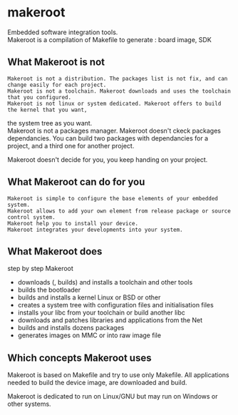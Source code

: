 makeroot
========

Embedded software integration tools.  
Makeroot is a compilation of Makefile to generate : board image, SDK

What Makeroot is not  
--------------------
    Makeroot is not a distribution. The packages list is not fix, and can change easily for each project.  
    Makeroot is not a toolchain. Makeroot downloads and uses the toolchain that you configured.  
    Makeroot is not linux or system dedicated. Makeroot offers to build the kernel that you want,
the system tree as you want.  
    Makeroot is not a packages manager. Makeroot doesn't ckeck packages dependancies. You can build two packages with dependancies
for a project, and a third one for another project.  

Makeroot doesn't decide for you, you keep handing on your project.  

What Makeroot can do for you  
----------------------------
    Makeroot is simple to configure the base elements of your embedded system.  
    Makeroot allows to add your own element from release package or source control system.  
    Makeroot help you to install your device.
    Makeroot integrates your developments into your system.

What Makeroot does
--------------------
step by step Makeroot
 * downloads (, builds) and installs a toolchain and other tools
 * builds the bootloader
 * builds and installs a kernel Linux or BSD or other
 * creates a system tree with configuration files and initialisation files
 * installs your libc from your toolchain or build another libc
 * downloads and patches libraries and applications from the Net
 * builds and installs dozens packages
 * generates images on MMC or into raw image file
 
Which concepts Makeroot uses
---------------------------
Makeroot is based on Makefile and try to use only Makefile.
All applications needed to build the device image, are downloaded and build.

Makeroot is dedicated to run on Linux/GNU but may run on Windows or other systems.

